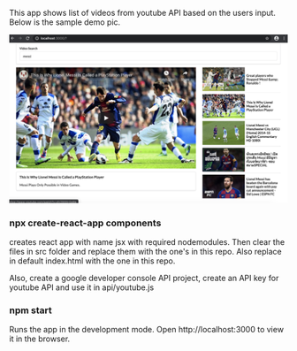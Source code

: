 This app shows list of videos from youtube API based on the users input. Below is the sample demo pic.

![demo pic](https://github.com/rahulb246/react-apps/blob/master/5-videos/img1.png)

### npx create-react-app components
creates react app with name jsx with required nodemodules. Then clear the files in src folder and replace them with the one's in this repo. Also replace in default index.html with the one in this repo.

Also, create a google developer console API project, create an API key for youtube API and use it in api/youtube.js

### npm start
Runs the app in the development mode. Open http://localhost:3000 to view it in the browser.

